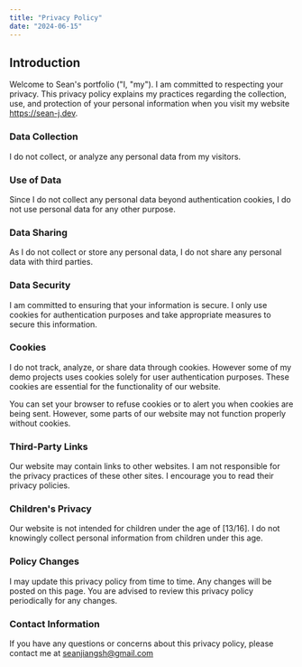 ```yaml
---
title: "Privacy Policy"
date: "2024-06-15"
---
```


## Introduction

Welcome to Sean's portfolio ("I, "my"). I am committed to respecting your privacy. This privacy policy explains my practices regarding the collection, use, and protection of your personal information when you visit my website https://sean-j.dev.

### Data Collection

I do not collect, or analyze any personal data from my visitors.

### Use of Data

Since I do not collect any personal data beyond authentication cookies, I do not use personal data for any other purpose.

### Data Sharing

As I do not collect or store any personal data, I do not share any personal data with third parties.

### Data Security

I am committed to ensuring that your information is secure. I only use cookies for authentication purposes and take appropriate measures to secure this information.

### Cookies

I do not track, analyze, or share data through cookies. However some of my demo projects uses cookies solely for user authentication purposes. These cookies are essential for the functionality of our website.

You can set your browser to refuse cookies or to alert you when cookies are being sent. However, some parts of our website may not function properly without cookies.

### Third-Party Links

Our website may contain links to other websites. I am not responsible for the privacy practices of these other sites. I encourage you to read their privacy policies.

### Children's Privacy

Our website is not intended for children under the age of [13/16]. I do not knowingly collect personal information from children under this age.

### Policy Changes

I may update this privacy policy from time to time. Any changes will be posted on this page. You are advised to review this privacy policy periodically for any changes.

### Contact Information

If you have any questions or concerns about this privacy policy, please contact me at seanjiangsh@gmail.com
